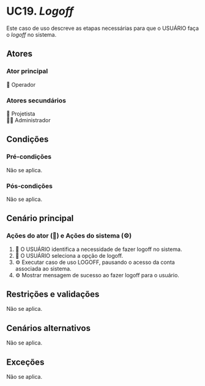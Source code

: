 # UC19. _Logoff_

Este caso de uso descreve as etapas necessárias para que o USUÁRIO faça o _logoff_ no sistema.

## Atores
### Ator principal
👷 Operador

### Atores secundários
📐 Projetista  
👨‍💼 Administrador

## Condições
### Pré-condições
Não se aplica.

### Pós-condições
Não se aplica.

## Cenário principal
### Ações do ator (👷) e Ações do sistema (⚙️)
1. 👷 O USUÁRIO identifica a necessidade de fazer logoff no sistema.
2. 👷 O USUÁRIO seleciona a opção de logoff.
3. ⚙️ Executar caso de uso LOGOFF, pausando o acesso da conta associada ao sistema.
4. ⚙️ Mostrar mensagem de sucesso ao fazer logoff para o usuário.

## Restrições e validações
Não se aplica.

## Cenários alternativos
Não se aplica.

## Exceções
Não se aplica.
